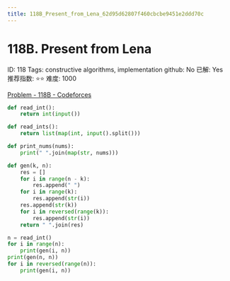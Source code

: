 ```yaml
---
title: 118B_Present_from_Lena_62d95d62807f460cbcbe9451e2ddd70c
---
```


# 118B. Present from Lena

ID: 118
Tags: constructive algorithms, implementation
github: No
已解: Yes
推荐指数: ⭐⭐
难度: 1000

[Problem - 118B - Codeforces](https://codeforces.com/problemset/problem/118/B)

```python
def read_int():
    return int(input())

def read_ints():
    return list(map(int, input().split()))

def print_nums(nums):
    print(" ".join(map(str, nums)))

def gen(k, n):
    res = []
    for i in range(n - k):
        res.append(" ")
    for i in range(k):
        res.append(str(i))
    res.append(str(k))
    for i in reversed(range(k)):
        res.append(str(i))
    return " ".join(res)

n = read_int()
for i in range(n):
    print(gen(i, n))
print(gen(n, n))
for i in reversed(range(n)):
    print(gen(i, n))
```